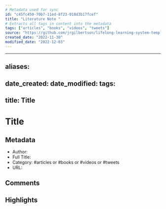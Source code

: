 ```yaml
---
# Metadata used for sync
id: "c45fc450-70b7-11ed-8f23-018d3b17fcef"
title: "Literature Note "
# Extracts all tags in content into the metadata
tags: ["articles", "books", "videos", "tweets"]
source: "https://github.com/jrgilbertson/lifelong-learning-system-template/blob/main/Templates/Literature%20Template.md"
created_date: "2022-11-30"
modified_date: "2022-12-03"
---
```

---
aliases:
  - 
date_created: 
date_modified: 
tags:
  - 
title: Title
---

# Title

## Metadata

- Author:
- Full Title:
- Category: #articles or #books or #videos or #tweets 
- URL:

## Comments

## Highlights